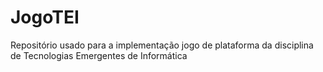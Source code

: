# JogoTEI
Repositório usado para a implementação jogo de plataforma da disciplina de Tecnologias Emergentes de Informática
